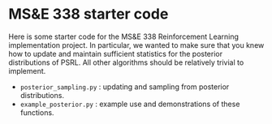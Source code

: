 MS&E 338 starter code
=====================

Here is some starter code for the MS&E 338 Reinforcement Learning implementation project.
In particular, we wanted to make sure that you knew how to update and maintain sufficient statistics for the posterior distributions of PSRL.
All other algorithms should be relatively trivial to implement.

- `posterior_sampling.py` : updating and sampling from posterior distributions.
- `example_posterior.py` : example use and demonstrations of these functions.
